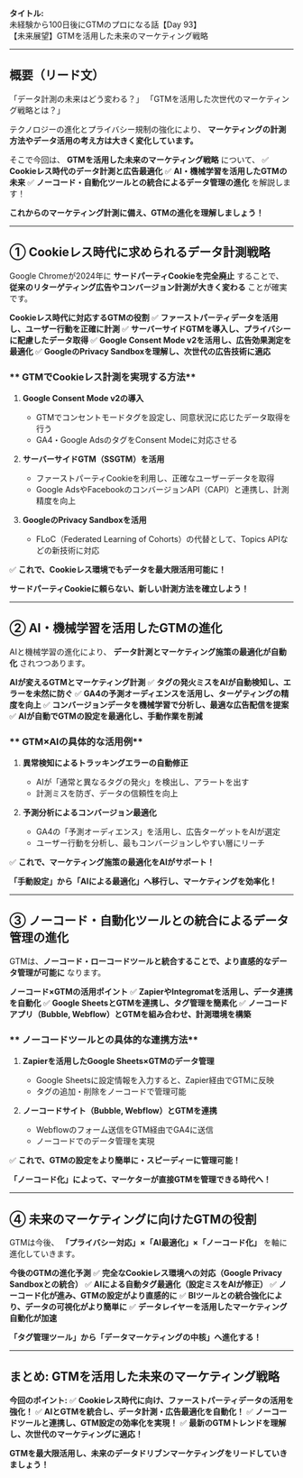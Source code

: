 **タイトル:**\
未経験から100日後にGTMのプロになる話【Day 93】\
【未来展望】GTMを活用した未来のマーケティング戦略

---

## **概要（リード文）**

「データ計測の未来はどう変わる？」
「GTMを活用した次世代のマーケティング戦略とは？」

テクノロジーの進化とプライバシー規制の強化により、
**マーケティングの計測方法やデータ活用の考え方は大きく変化しています。**

そこで今回は、 **GTMを活用した未来のマーケティング戦略** について、
✅ **Cookieレス時代のデータ計測と広告最適化**
✅ **AI・機械学習を活用したGTMの未来**
✅ **ノーコード・自動化ツールとの統合によるデータ管理の進化**
を解説します！

**これからのマーケティング計測に備え、GTMの進化を理解しましょう！**

---

## **① Cookieレス時代に求められるデータ計測戦略**

Google Chromeが2024年に **サードパーティCookieを完全廃止** することで、
**従来のリターゲティング広告やコンバージョン計測が大きく変わる** ことが確実です。

 **Cookieレス時代に対応するGTMの役割**
✅ **ファーストパーティデータを活用し、ユーザー行動を正確に計測**
✅ **サーバーサイドGTMを導入し、プライバシーに配慮したデータ取得**
✅ **Google Consent Mode v2を活用し、広告効果測定を最適化**
✅ **GoogleのPrivacy Sandboxを理解し、次世代の広告技術に適応**

### ** GTMでCookieレス計測を実現する方法**

1. **Google Consent Mode v2の導入**
   - GTMでコンセントモードタグを設定し、同意状況に応じたデータ取得を行う
   - GA4・Google AdsのタグをConsent Modeに対応させる

2. **サーバーサイドGTM（SSGTM）を活用**
   - ファーストパーティCookieを利用し、正確なユーザーデータを取得
   - Google AdsやFacebookのコンバージョンAPI（CAPI）と連携し、計測精度を向上

3. **GoogleのPrivacy Sandboxを活用**
   - FLoC（Federated Learning of Cohorts）の代替として、Topics APIなどの新技術に対応

✅ **これで、Cookieレス環境でもデータを最大限活用可能に！**

 **サードパーティCookieに頼らない、新しい計測方法を確立しよう！**

---

## **② AI・機械学習を活用したGTMの進化**

AIと機械学習の進化により、
**データ計測とマーケティング施策の最適化が自動化** されつつあります。

 **AIが変えるGTMとマーケティング計測**
✅ **タグの発火ミスをAIが自動検知し、エラーを未然に防ぐ**
✅ **GA4の予測オーディエンスを活用し、ターゲティングの精度を向上**
✅ **コンバージョンデータを機械学習で分析し、最適な広告配信を提案**
✅ **AIが自動でGTMの設定を最適化し、手動作業を削減**

### ** GTM×AIの具体的な活用例**

1. **異常検知によるトラッキングエラーの自動修正**
   - AIが「通常と異なるタグの発火」を検出し、アラートを出す
   - 計測ミスを防ぎ、データの信頼性を向上

2. **予測分析によるコンバージョン最適化**
   - GA4の「予測オーディエンス」を活用し、広告ターゲットをAIが選定
   - ユーザー行動を分析し、最もコンバージョンしやすい層にリーチ

✅ **これで、マーケティング施策の最適化をAIがサポート！**

 **「手動設定」から「AIによる最適化」へ移行し、マーケティングを効率化！**

---

## **③ ノーコード・自動化ツールとの統合によるデータ管理の進化**

GTMは、**ノーコード・ローコードツールと統合することで、より直感的なデータ管理が可能に** なります。

 **ノーコード×GTMの活用ポイント**
✅ **ZapierやIntegromatを活用し、データ連携を自動化**
✅ **Google SheetsとGTMを連携し、タグ管理を簡素化**
✅ **ノーコードアプリ（Bubble, Webflow）とGTMを組み合わせ、計測環境を構築**

### ** ノーコードツールとの具体的な連携方法**

1. **Zapierを活用したGoogle Sheets×GTMのデータ管理**
   - Google Sheetsに設定情報を入力すると、Zapier経由でGTMに反映
   - タグの追加・削除をノーコードで管理可能

2. **ノーコードサイト（Bubble, Webflow）とGTMを連携**
   - Webflowのフォーム送信をGTM経由でGA4に送信
   - ノーコードでのデータ管理を実現

✅ **これで、GTMの設定をより簡単に・スピーディーに管理可能！**

 **「ノーコード化」によって、マーケターが直接GTMを管理できる時代へ！**

---

## **④ 未来のマーケティングに向けたGTMの役割**

GTMは今後、
**「プライバシー対応」×「AI最適化」×「ノーコード化」** を軸に進化していきます。

 **今後のGTMの進化予測**
✅ **完全なCookieレス環境への対応（Google Privacy Sandboxとの統合）**
✅ **AIによる自動タグ最適化（設定ミスをAIが修正）**
✅ **ノーコード化が進み、GTMの設定がより直感的に**
✅ **BIツールとの統合強化により、データの可視化がより簡単に**
✅ **データレイヤーを活用したマーケティング自動化が加速**

 **「タグ管理ツール」から「データマーケティングの中核」へ進化する！**

---

## **まとめ: GTMを活用した未来のマーケティング戦略**

 **今回のポイント:**
✅ **Cookieレス時代に向け、ファーストパーティデータの活用を強化！**
✅ **AIとGTMを統合し、データ計測・広告最適化を自動化！**
✅ **ノーコードツールと連携し、GTM設定の効率化を実現！**
✅ **最新のGTMトレンドを理解し、次世代のマーケティングに適応！**

**GTMを最大限活用し、未来のデータドリブンマーケティングをリードしていきましょう！**